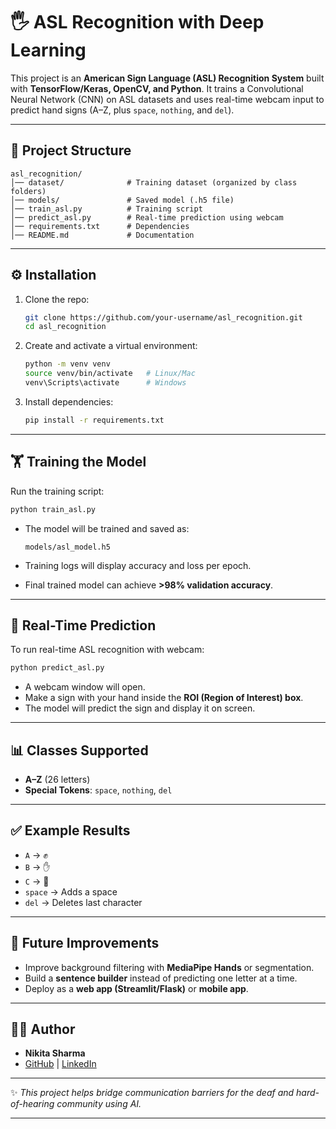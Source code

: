 # 🖐️ ASL Recognition with Deep Learning

This project is an **American Sign Language (ASL) Recognition System** built with **TensorFlow/Keras, OpenCV, and Python**. It trains a Convolutional Neural Network (CNN) on ASL datasets and uses real-time webcam input to predict hand signs (A–Z, plus `space`, `nothing`, and `del`).

---

## 📂 Project Structure

```
asl_recognition/
│── dataset/              # Training dataset (organized by class folders)
│── models/               # Saved model (.h5 file)
│── train_asl.py          # Training script
│── predict_asl.py        # Real-time prediction using webcam
│── requirements.txt      # Dependencies
│── README.md             # Documentation
```

---

## ⚙️ Installation

1. Clone the repo:

   ```bash
   git clone https://github.com/your-username/asl_recognition.git
   cd asl_recognition
   ```

2. Create and activate a virtual environment:

   ```bash
   python -m venv venv
   source venv/bin/activate   # Linux/Mac
   venv\Scripts\activate      # Windows
   ```

3. Install dependencies:

   ```bash
   pip install -r requirements.txt
   ```

---

## 🏋️ Training the Model

Run the training script:

```bash
python train_asl.py
```

* The model will be trained and saved as:

  ```
  models/asl_model.h5
  ```
* Training logs will display accuracy and loss per epoch.
* Final trained model can achieve **>98% validation accuracy**.

---

## 🤖 Real-Time Prediction

To run real-time ASL recognition with webcam:

```bash
python predict_asl.py
```

* A webcam window will open.
* Make a sign with your hand inside the **ROI (Region of Interest) box**.
* The model will predict the sign and display it on screen.

---

## 📊 Classes Supported

* **A–Z** (26 letters)
* **Special Tokens**: `space`, `nothing`, `del`

---

## ✅ Example Results

* `A` → ✊
* `B` → ✋
* `C` → 🤲
* `space` → Adds a space
* `del` → Deletes last character

---

## 🔮 Future Improvements

* Improve background filtering with **MediaPipe Hands** or segmentation.
* Build a **sentence builder** instead of predicting one letter at a time.
* Deploy as a **web app (Streamlit/Flask)** or **mobile app**.

---

## 👩‍💻 Author

* **Nikita Sharma**
* [GitHub](https://github.com/nikitaaa-sharma) | [LinkedIn](https://linkedin.com/in/nikita-sharma-b703852b9)

---

✨ *This project helps bridge communication barriers for the deaf and hard-of-hearing community using AI.*

---

